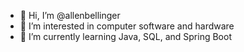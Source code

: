 - 👋 Hi, I’m @allenbellinger
- 👀 I’m interested in computer software and hardware
- 🌱 I’m currently learning Java, SQL, and Spring Boot
